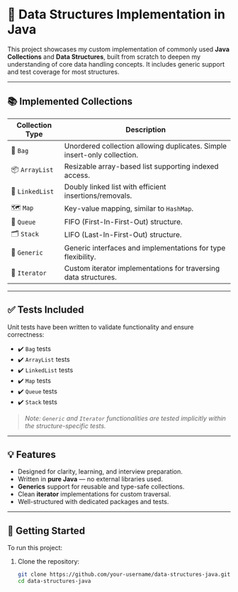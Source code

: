 # 🔧 Data Structures Implementation in Java

This project showcases my custom implementation of commonly used **Java Collections** and **Data Structures**, built from scratch to deepen my understanding of core data handling concepts. It includes generic support and test coverage for most structures.

---

## 📚 Implemented Collections

| Collection Type | Description |
|-----------------|-------------|
| 👜 `Bag`         | Unordered collection allowing duplicates. Simple insert-only collection. |
| 📦 `ArrayList`   | Resizable array-based list supporting indexed access. |
| 🔗 `LinkedList`  | Doubly linked list with efficient insertions/removals. |
| 🗺️ `Map`         | Key-value mapping, similar to `HashMap`. |
| 🛒 `Queue`       | FIFO (First-In-First-Out) structure. |
| 🗂️ `Stack`       | LIFO (Last-In-First-Out) structure. |
| 🧬 `Generic`      | Generic interfaces and implementations for type flexibility. |
| 🔁 `Iterator`    | Custom iterator implementations for traversing data structures. |

---

## ✅ Tests Included

Unit tests have been written to validate functionality and ensure correctness:

- ✔️ `Bag` tests  
- ✔️ `ArrayList` tests  
- ✔️ `LinkedList` tests  
- ✔️ `Map` tests  
- ✔️ `Queue` tests  
- ✔️ `Stack` tests  

> *Note: `Generic` and `Iterator` functionalities are tested implicitly within the structure-specific tests.*

---

## 💡 Features

- Designed for clarity, learning, and interview preparation.
- Written in **pure Java** — no external libraries used.
- **Generics** support for reusable and type-safe collections.
- Clean **iterator** implementations for custom traversal.
- Well-structured with dedicated packages and tests.

---

## 🧪 Getting Started

To run this project:

1. Clone the repository:
   ```bash
   git clone https://github.com/your-username/data-structures-java.git
   cd data-structures-java
